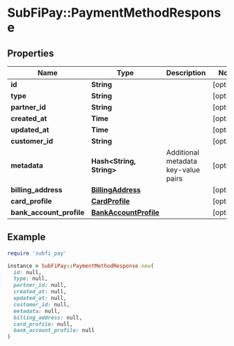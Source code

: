 # SubFiPay::PaymentMethodResponse

## Properties

| Name | Type | Description | Notes |
| ---- | ---- | ----------- | ----- |
| **id** | **String** |  | [optional] |
| **type** | **String** |  | [optional] |
| **partner_id** | **String** |  | [optional] |
| **created_at** | **Time** |  | [optional] |
| **updated_at** | **Time** |  | [optional] |
| **customer_id** | **String** |  | [optional] |
| **metadata** | **Hash&lt;String, String&gt;** | Additional metadata key-value pairs | [optional] |
| **billing_address** | [**BillingAddress**](BillingAddress.md) |  | [optional] |
| **card_profile** | [**CardProfile**](CardProfile.md) |  | [optional] |
| **bank_account_profile** | [**BankAccountProfile**](BankAccountProfile.md) |  | [optional] |

## Example

```ruby
require 'subfi_pay'

instance = SubFiPay::PaymentMethodResponse.new(
  id: null,
  type: null,
  partner_id: null,
  created_at: null,
  updated_at: null,
  customer_id: null,
  metadata: null,
  billing_address: null,
  card_profile: null,
  bank_account_profile: null
)
```

